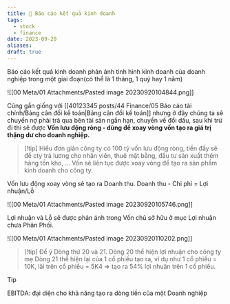 ```yaml
---
title: 🌱 Báo cáo kết quả kinh doanh
tags:
  - stock
  - finance
date: 2023-09-20
aliases: 
draft: true
---
```

 Báo cáo kết quả kinh doanh phản ánh tình hình kinh doanh của doanh nghiệp trong một giai đoạn(có thể là 1 tháng, 1 quý hay 1 năm)
 
![[00 Meta/01 Attachments/Pasted image 20230920104844.png]]

Cũng gần giống với [[40123345 posts/44 Finance/05 Báo cáo tài chính/Bảng cân đối kế toán|Bảng cân đối kế toán]] nhưng ở đây chúng ta sẽ chuyển nợ phải trả qua bên tài sản ngắn hạn, chuyển vế đổi dấu, sau khi trừ đi thì sẽ được **Vốn lưu động ròng - dùng để xoay vòng vốn tạo ra giá trị thặng dư cho doanh nghiệp.**

>[!tip] Hiểu đơn giản công ty có 100 tỷ vốn lưu động ròng, tiền đấy sẽ để cty trả lương cho nhân viên, thuê mặt bằng, đầu tư sản xuất thêm hàng tồn kho, ... Vốn sẽ liên tục được xoay vòng để tạo ra sản phầm kinh doanh cho công ty.

Vốn lưu động xoay vòng sẽ tạo ra Doanh thu. Doanh thu - Chi phí = Lợi nhuận/Lỗ

![[00 Meta/01 Attachments/Pasted image 20230920105746.png]]

Lợi nhuận và Lỗ sẽ được phản ánh trong Vốn chủ sở hữu ở mục Lợi nhuận chưa Phân Phối.

![[00 Meta/01 Attachments/Pasted image 20230920110202.png]]

> [!tip] Để ý Dòng thứ 20 và 21.
> Dòng 20 thể hiện lợi nhuận cho công ty mẹ
> Dòng 21 thể hiện lại của 1 cổ phiếu tạo ra, ví dụ như 1 cổ phiếu = 10K, lãi trên cổ phiếu = 5K4 => tạo ra 54% lợi nhuận trên 1 cổ phiếu.

> [!tip]
> EBITDA: đại diện cho khả năng tạo ra dòng tiền của một Doanh nghiệp


